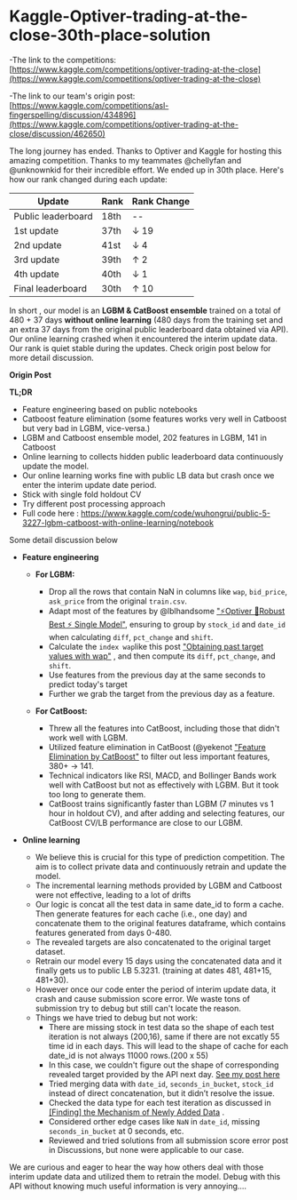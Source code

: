 # Kaggle-Optiver-trading-at-the-close-30th-place-solution

-The link to the competitions: [https://www.kaggle.com/competitions/optiver-trading-at-the-close](https://www.kaggle.com/competitions/optiver-trading-at-the-close)

-The link to our team's origin post: [https://www.kaggle.com/competitions/asl-fingerspelling/discussion/434896](https://www.kaggle.com/competitions/optiver-trading-at-the-close/discussion/462650)



The long journey has ended. Thanks to Optiver and Kaggle for hosting this amazing competition. Thanks to my teammates @chellyfan and @unknownkid for their incredible effort. We ended up in 30th place. Here's how our rank changed during each update:

| Update             | Rank | Rank Change     |
|--------------------|------|-----------------|
| Public leaderboard | 18th | --              |
| 1st update         | 37th | ↓ 19            |
| 2nd update         | 41st | ↓ 4             |
| 3rd update         | 39th | ↑ 2             |
| 4th update         | 40th | ↓ 1             |
| Final leaderboard  | 30th | ↑ 10            |

In short , our model is an **LGBM & CatBoost ensemble** trained on a total of 480 + 37 days **without online learning** (480 days from the training set and an extra 37 days from the original public leaderboard data obtained via API). Our online learning crashed when it encountered the interim update data. Our rank is quiet stable during the updates. Check origin post below for more detail discussion. 

**Origin Post**

**TL;DR**
- Feature engineering based on public notebooks
- Catboost feature elimination (some features works very well in Catboost but very bad in LGBM, vice-versa.)
- LGBM and Catboost ensemble model, 202 features in LGBM, 141 in Catboost
- Online learning to collects hidden public leaderboard data continuously update the model.  
- Our online learning works fine with public LB data but crash once we enter the interim update date period.
- Stick with single fold holdout CV
- Try different post processing approach
- Full code here : https://www.kaggle.com/code/wuhongrui/public-5-3227-lgbm-catboost-with-online-learning/notebook

Some detail discussion below
- **Feature engineering**
  - **For LGBM:**
    - Drop all the rows that contain NaN in columns like `wap`, `bid_price`, `ask_price` from the original `train.csv`.
    - Adapt most of the features by @lblhandsome ["⚡Optiver 🚀Robust Best ⚡ Single Model"](https://www.kaggle.com/code/lblhandsome/optiver-robust-best-single-model), ensuring to group by `stock_id` and `date_id` when calculating `diff`, `pct_change` and `shift`.
    - Calculate the `index wap`like this post ["Obtaining past target values with wap"](https://www.kaggle.com/competitions/optiver-trading-at-the-close/discussion/462022) , and then compute its `diff`, `pct_change`, and `shift`.
    - Use features from the previous day at the same seconds to predict today's target
    - Further we grab the target from the previous day as a feature.
  
  - **For CatBoost:**
    - Threw all the features into CatBoost, including those that didn't work well with LGBM.
    - Utilized feature elimination in CatBoost (@yekenot ["Feature Elimination by CatBoost"](https://www.kaggle.com/code/yekenot/feature-elimination-by-catboost) to filter out less important features, 380+ -> 141.
    - Technical indicators like RSI, MACD, and Bollinger Bands work well with CatBoost but not as effectively with LGBM. But it took too long to generate them.
    - CatBoost trains significantly faster than LGBM (7 minutes vs 1 hour in holdout CV), and after adding and selecting features, our CatBoost CV/LB performance are close to our LGBM.

- **Online learning**
  - We believe this is crucial for this type of prediction competition. The aim is to collect private data and continuously retrain and update the model.
  - The incremental learning methods provided by LGBM and Catboost were not effective, leading to a lot of drifts
  - Our logic is concat all the test data in same date_id to form a cache.  Then generate features for each cache (i.e., one day) and concatenate them to the original features dataframe, which contains features generated from days 0-480.
  - The revealed targets are also concatenated to the original target dataset.
  - Retrain our model every 15 days using the concatenated data and it finally gets us to public LB 5.3231. (training at dates 481, 481+15, 481+30).
  - However once our code enter the period of interim update data, it crash and cause submission score error. We waste tons of submission try to debug but still can't locate the reason.
  - Things we have tried to debug but not work: 
    - There are missing stock in test data so the shape of each test iteration is not always (200,16), same if there are not excatly 55 time id in each days. This will lead to the shape of cache for each date_id is not always 11000 rows.(200 x 55)
    - In this case, we couldn't figure out the shape of corresponding revealed target provided by the API next day. 
 [See my post here](https://www.kaggle.com/competitions/optiver-trading-at-the-close/discussion/461989)
    - Tried merging data with `date_id`, `seconds_in_bucket`, `stock_id` instead of direct concatenation, but it didn’t resolve the issue.
    - Checked the data type for each test iteration as discussed in [[Finding] the Mechanism of Newly Added Data](https://www.kaggle.com/competitions/optiver-trading-at-the-close/discussion/456435) .
    - Considered orther edge cases like `NaN` in `date_id`, missing `seconds_in_bucket` at 0 seconds, etc.
    - Reviewed and tried solutions from all submission score error post in Discussions, but none were applicable to our case.
  
We are curious and eager to hear the way how others deal with those interim update data and utilized them to retrain the model. Debug with this API without knowing much useful information is very annoying....
